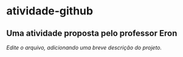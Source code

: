# atividade-github
## Uma atividade proposta pelo professor Eron

*Edite o arquivo, adicionando uma breve descrição do projeto.*
